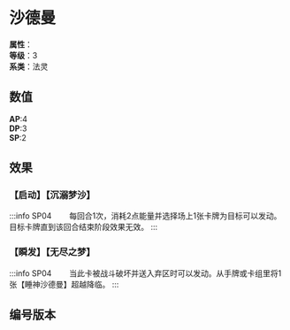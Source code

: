<script setup>
let list = [
    { number: "SP04-004", url: "/packs/SP04" }
]
</script>

# 沙德曼

**属性**：<CardAttribute text="土"/><br>
**等级**：3<br>
**系类**：法灵

## 数值

**AP**:4<br>
**DP**:3<br>
**SP**:2

## 效果

### 【启动】【沉溺梦沙】

:::info SP04
&emsp;&emsp;每回合1次，消耗2点能量并选择场上1张卡牌为目标可以发动。目标卡牌直到该回合结束阶段效果无效。
:::

### 【瞬发】【无尽之梦】

:::info SP04
&emsp;&emsp;当此卡被战斗破坏并送入弃区时可以发动。从手牌或卡组里将1张【睡神沙德曼】超越降临。
:::

## 编号版本

<CardNumberBox :list="list"/>
